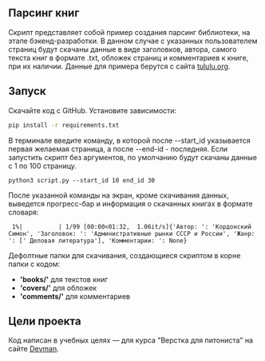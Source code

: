 ## Парсинг книг

Скрипт представляет собой пример создания парсинг библиотеки, на этапе бэкенд-разработки. В данном случае с указанных
пользователем страниц будут скачаны данные в виде заголовков, автора, самого текста книг в формате .txt, обложек страниц
и комментариев к книге, при их наличии. Данные для примера берутся с сайта [tululu.org](https://tululu.org/).

## Запуск

Скачайте код с GitHub. Установите зависимости:

```sh
pip install -r requirements.txt
```

В терминале введите команду, в которой после --start_id указывается первая желаемая страница, а после --end-id -
последняя. Если запустить скрипт без аргументов, по умолчанию будут скачаны данные с 1 по 100 страницу.

```
python3 script.py --start_id 10 end_id 30
```

После указанной команды на экран, кроме скачивания данных, выведется прогресс-бар и  информация о скачанных книгах в формате словаря:

```
 1%|          | 1/99 [00:00<01:32,  1.06it/s]{'Автор: ': 'Кордонский Симон', 'Заголовок: ': 'Административные рынки СССР и России', 'Жанр: ': [' Деловая литература'], 'Комментарии: ': None}
 ```

Дефолтные папки для скачивания, создающиеся скриптом в корне папки с кодом:

- **'books/'** для текстов книг
- **'covers/'** для обложек
- **'comments/'** для комментариев

## Цели проекта

Код написан в учебных целях — для курса "Верстка для питониста" на сайте [Devman](https://dvmn.org).
